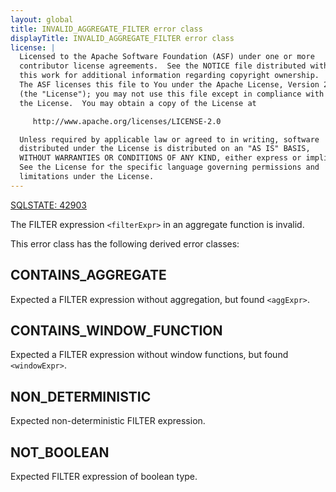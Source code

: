```yaml
---
layout: global
title: INVALID_AGGREGATE_FILTER error class
displayTitle: INVALID_AGGREGATE_FILTER error class
license: |
  Licensed to the Apache Software Foundation (ASF) under one or more
  contributor license agreements.  See the NOTICE file distributed with
  this work for additional information regarding copyright ownership.
  The ASF licenses this file to You under the Apache License, Version 2.0
  (the "License"); you may not use this file except in compliance with
  the License.  You may obtain a copy of the License at

     http://www.apache.org/licenses/LICENSE-2.0

  Unless required by applicable law or agreed to in writing, software
  distributed under the License is distributed on an "AS IS" BASIS,
  WITHOUT WARRANTIES OR CONDITIONS OF ANY KIND, either express or implied.
  See the License for the specific language governing permissions and
  limitations under the License.
---
```


<!--
  DO NOT EDIT THIS FILE.
  It was generated automatically by `org.apache.spark.SparkThrowableSuite`.
-->

[SQLSTATE: 42903](sql-error-conditions-sqlstates.html#class-42-syntax-error-or-access-rule-violation)

The FILTER expression `<filterExpr>` in an aggregate function is invalid.

This error class has the following derived error classes:

## CONTAINS_AGGREGATE

Expected a FILTER expression without aggregation, but found `<aggExpr>`.

## CONTAINS_WINDOW_FUNCTION

Expected a FILTER expression without window functions, but found `<windowExpr>`.

## NON_DETERMINISTIC

Expected non-deterministic FILTER expression.

## NOT_BOOLEAN

Expected FILTER expression of boolean type.


